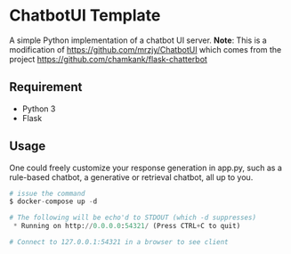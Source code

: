 # ChatbotUI Template
A simple Python implementation of a chatbot UI server.
**Note**: This is a modification of https://github.com/mrzjy/ChatbotUI which comes from the project https://github.com/chamkank/flask-chatterbot
## Requirement
- Python 3
- Flask

## Usage
One could freely customize your response generation in app.py, such as a rule-based chatbot, a generative or retrieval chatbot, all up to you.

~~~Python
# issue the command
$ docker-compose up -d

# The following will be echo'd to STDOUT (which -d suppresses)
 * Running on http://0.0.0.0:54321/ (Press CTRL+C to quit)

# Connect to 127.0.0.1:54321 in a browser to see client
~~~
